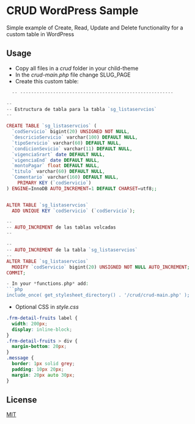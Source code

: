 # CRUD WordPress Sample

Simple example of Create, Read, Update and Delete functionality for a custom table in WordPress

## Usage

- Copy all files in a _crud_ folder in your child-theme
- In the _crud-main.php_ file change SLUG_PAGE
- Create this custom table:

````php
  -- --------------------------------------------------------

--
-- Estructura de tabla para la tabla `sg_listaservcios`
--

CREATE TABLE `sg_listaservcios` (
  `codServicio` bigint(20) UNSIGNED NOT NULL,
  `descricioServicio` varchar(100) DEFAULT NULL,
  `tipoServicio` varchar(60) DEFAULT NULL,
  `condicionSevicio` varchar(11) DEFAULT NULL,
  `vigenciaSrart` date DEFAULT NULL,
  `vigenciaEnd` date DEFAULT NULL,
  `montoPagar` float DEFAULT NULL,
  `titulo` varchar(60) DEFAULT NULL,
  `Comentario` varchar(160) DEFAULT NULL,
    PRIMARY KEY (`codServicio`)
) ENGINE=InnoDB AUTO_INCREMENT=1 DEFAULT CHARSET=utf8;;


ALTER TABLE `sg_listaservcios`
  ADD UNIQUE KEY `codServicio` (`codServicio`);

--
-- AUTO_INCREMENT de las tablas volcadas
--

--
-- AUTO_INCREMENT de la tabla `sg_listaservcios`
--
ALTER TABLE `sg_listaservcios`
  MODIFY `codServicio` bigint(20) UNSIGNED NOT NULL AUTO_INCREMENT;
COMMIT;

- In your *functions.php* add:
```php
include_once( get_stylesheet_directory() . '/crud/crud-main.php' );
````

- Optional CSS in _style.css_

```css
.frm-detail-fruits label {
  width: 200px;
  display: inline-block;
}
.frm-detail-fruits > div {
  margin-bottom: 20px;
}
.message {
  border: 1px solid grey;
  padding: 10px 20px;
  margin: 20px auto 30px;
}
```

## License

[MIT](https://choosealicense.com/licenses/mit/)
